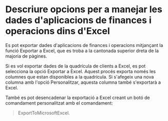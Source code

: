 # Descriure opcions per a manejar les dades d'aplicacions de finances i operacions dins d'Excel

Es pot exportar dades d'aplicacions de finances i operacions mitjançant la funció Exportar a Excel, que es troba a la cantonada superior 
dreta de la majoria de pàgines.

Si es vol exportar dades de la quadrícula de clients a Excel, es pot selecciona la opció Exportar a Excel. Aquest procés exporta només 
les columnes que estan disponibles a la quadrícula. Si s'afegeix una nova columna amb l'opció Personalitzar, aquesta columna també 
s'exportarà a Excel.

També es pot desencadenar la exportació a Excel creant un botó de comandament personalitzat amb el comandament: 

> ExportToMicrosoftExcel.
